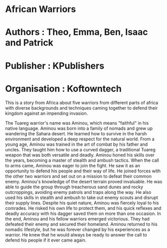 # African Warriors 
# Authors :  Theo, Emma, Ben, Isaac and Patrick
# Publisher : KPublishers
# Organisation : Koftowntech 

This is a story from Africa about five warriors from different parts of africa with diverse backgrounds and techniques caming together to defend their kingdom against an impending invasion.

The Tuareg warrior's name was Aminou, which means "faithful" in his native language. Aminou was born into a family of nomads and grew up wandering the Sahara desert. He learned how to survive in the harsh environment and developed a deep respect for the natural world.
From a young age, Aminou was trained in the art of combat by his father and uncles. They taught him how to use a curved dagger, a traditional Tuareg weapon that was both versatile and deadly. Aminou honed his skills over the years, becoming a master of stealth and ambush tactics.
When the call to arms came, Aminou was eager to join the fight. He saw it as an opportunity to defend his people and their way of life. He joined forces with the other two warriors and set out on a mission to defeat their common enemy.
Aminou's knowledge of the desert terrain proved invaluable. He was able to guide the group through treacherous sand dunes and rocky outcroppings, avoiding enemy patrols and traps along the way. He also used his skills in stealth and ambush to take out enemy scouts and disrupt their supply lines.
Despite his quiet nature, Aminou was fiercely loyal to his comrades. He risked his own life to protect them, and his quick reflexes and deadly accuracy with his dagger saved them on more than one occasion.
In the end, Aminou and his fellow warriors emerged victorious. They had defeated their enemy and secured their homeland. Aminou returned to his nomadic lifestyle, but he was forever changed by his experiences as a warrior. He knew that he would always be ready to answer the call to defend his people if it ever came again.